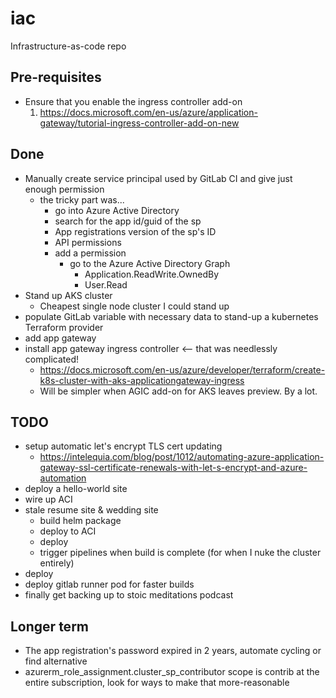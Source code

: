 # iac
Infrastructure-as-code repo

## Pre-requisites
* Ensure that you enable the ingress controller add-on
  1. https://docs.microsoft.com/en-us/azure/application-gateway/tutorial-ingress-controller-add-on-new

## Done
* Manually create service principal used by GitLab CI and give just enough permission
  * the tricky part was...
    * go into Azure Active Directory
    * search for the app id/guid of the sp
    * App registrations version of the sp's ID
    * API permissions
    * add a permission
      * go to the Azure Active Directory Graph
        * Application.ReadWrite.OwnedBy
        * User.Read
* Stand up AKS cluster
  * Cheapest single node cluster I could stand up
* populate GitLab variable with necessary data to stand-up a kubernetes Terraform provider
* add app gateway
* install app gateway ingress controller <-- that was needlessly complicated!
  * https://docs.microsoft.com/en-us/azure/developer/terraform/create-k8s-cluster-with-aks-applicationgateway-ingress
  * Will be simpler when AGIC add-on for AKS leaves preview. By a lot.

## TODO
* setup automatic let's encrypt TLS cert updating
  * https://intelequia.com/blog/post/1012/automating-azure-application-gateway-ssl-certificate-renewals-with-let-s-encrypt-and-azure-automation
* deploy a hello-world site
* wire up ACI
* stale resume site & wedding site
  * build helm package
  * deploy to ACI
  * deploy
  * trigger pipelines when build is complete (for when I nuke the cluster entirely)
* deploy 
* deploy gitlab runner pod for faster builds
* finally get backing up to stoic meditations podcast

## Longer term
* The app registration's password expired in 2 years, automate cycling or find alternative
* azurerm_role_assignment.cluster_sp_contributor scope is contrib at the entire subscription, look for ways to make that more-reasonable
